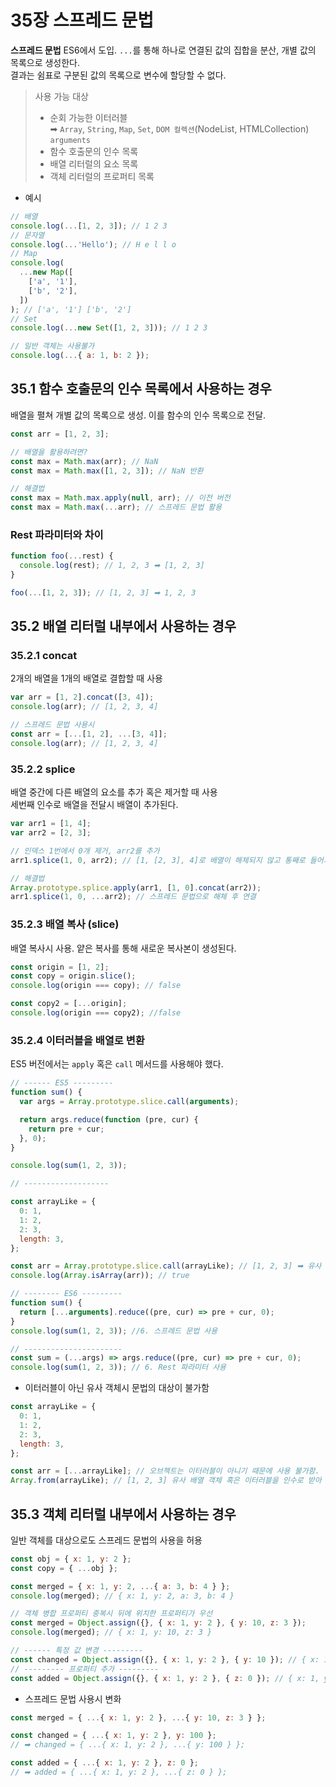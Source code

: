 # 35장 스프레드 문법

**스프레드 문법**
ES6에서 도입. `...`를 통해 하나로 연결된 값의 집합을 분산, 개별 값의 목록으로 생성한다. </br>
결과는 쉼표로 구분된 값의 목록으로 변수에 할당할 수 없다.

> 사용 가능 대상
>
> - 순회 가능한 이터러블 </br> ➡ `Array`, `String`, `Map`, `Set`, `DOM 컬렉션`(NodeList, HTMLCollection) `arguments`</br>
> - 함수 호출문의 인수 목록
> - 배열 리터럴의 요소 목록
> - 객체 리터럴의 프로퍼티 목록

- 예시

```js
// 배열
console.log(...[1, 2, 3]); // 1 2 3
// 문자열
console.log(...'Hello'); // H e l l o
// Map
console.log(
  ...new Map([
    ['a', '1'],
    ['b', '2'],
  ])
); // ['a', '1'] ['b', '2']
// Set
console.log(...new Set([1, 2, 3])); // 1 2 3

// 일반 객체는 사용불가
console.log(...{ a: 1, b: 2 });
```

## 35.1 함수 호출문의 인수 목록에서 사용하는 경우

배열을 펼쳐 개별 값의 목록으로 생성. 이를 함수의 인수 목록으로 전달.

```js
const arr = [1, 2, 3];

// 배열을 활용하려면?
const max = Math.max(arr); // NaN
const max = Math.max([1, 2, 3]); // NaN 반환

// 해결법
const max = Math.max.apply(null, arr); // 이전 버전
const max = Math.max(...arr); // 스프레드 문법 활용
```

### Rest 파라미터와 차이

```js
function foo(...rest) {
  console.log(rest); // 1, 2, 3 ➡ [1, 2, 3]
}

foo(...[1, 2, 3]); // [1, 2, 3] ➡ 1, 2, 3
```

## 35.2 배열 리터럴 내부에서 사용하는 경우

### 35.2.1 concat

2개의 배열을 1개의 배열로 결합할 때 사용

```js
var arr = [1, 2].concat([3, 4]);
console.log(arr); // [1, 2, 3, 4]

// 스프레드 문법 사용시
const arr = [...[1, 2], ...[3, 4]];
console.log(arr); // [1, 2, 3, 4]
```

### 35.2.2 splice

배열 중간에 다른 배열의 요소를 추가 혹은 제거할 때 사용 </br>
세번째 인수로 배열을 전달시 배열이 추가된다.

```js
var arr1 = [1, 4];
var arr2 = [2, 3];

// 인덱스 1번에서 0개 제거, arr2를 추가
arr1.splice(1, 0, arr2); // [1, [2, 3], 4]로 배열이 해체되지 않고 통째로 들어가게 된다.

// 해결법
Array.prototype.splice.apply(arr1, [1, 0].concat(arr2));
arr1.splice(1, 0, ...arr2); // 스프레드 문법으로 해체 후 연결
```

### 35.2.3 배열 복사 (slice)

배열 복사시 사용. 얕은 복사를 통해 새로운 복사본이 생성된다.

```js
const origin = [1, 2];
const copy = origin.slice();
console.log(origin === copy); // false

const copy2 = [...origin];
console.log(origin === copy2); //false
```

### 35.2.4 이터러블을 배열로 변환

ES5 버전에서는 `apply` 혹은 `call` 메서드를 사용해야 했다.

```js
// ------ ES5 ---------
function sum() {
  var args = Array.prototype.slice.call(arguments);

  return args.reduce(function (pre, cur) {
    return pre + cur;
  }, 0);
}

console.log(sum(1, 2, 3));

// -------------------

const arrayLike = {
  0: 1,
  1: 2,
  2: 3,
  length: 3,
};

const arr = Array.prototype.slice.call(arrayLike); // [1, 2, 3] ➡ 유사 배열 객체 생성
console.log(Array.isArray(arr)); // true

// -------- ES6 ---------
function sum() {
  return [...arguments].reduce((pre, cur) => pre + cur, 0);
}
console.log(sum(1, 2, 3)); //6. 스프레드 문법 사용

// ----------------------
const sum = (...args) => args.reduce((pre, cur) => pre + cur, 0);
console.log(sum(1, 2, 3)); // 6. Rest 파라미터 사용
```

- 이터러블이 아닌 유사 객체시 문법의 대상이 불가함

```js
const arrayLike = {
  0: 1,
  1: 2,
  2: 3,
  length: 3,
};

const arr = [...arrayLike]; // 오브젝트는 이터러블이 아니기 때문에 사용 불가함.
Array.from(arrayLike); // [1, 2, 3] 유사 배열 객체 혹은 이터러블을 인수로 받아 배열로 전달해줌
```

## 35.3 객체 리터럴 내부에서 사용하는 경우

일반 객체를 대상으로도 스프레드 문법의 사용을 허용

```js
const obj = { x: 1, y: 2 };
const copy = { ...obj };

const merged = { x: 1, y: 2, ...{ a: 3, b: 4 } };
console.log(merged); // { x: 1, y: 2, a: 3, b: 4 }

// 객체 병합 프로퍼티 중복시 뒤에 위치한 프로퍼티가 우선
const merged = Object.assign({}, { x: 1, y: 2 }, { y: 10, z: 3 });
console.log(merged); // { x: 1, y: 10, z: 3 }

// ------ 특정 값 변경 ---------
const changed = Object.assign({}, { x: 1, y: 2 }, { y: 10 }); // { x: 1, y: 100 }
// --------- 프로퍼티 추가 ---------
const added = Object.assign({}, { x: 1, y: 2 }, { z: 0 }); // { x: 1, y: 2, z: 0 }
```

- 스프레드 문법 사용시 변화
```js
const merged = { ...{ x: 1, y: 2 }, ...{ y: 10, z: 3 } };

const changed = { ...{ x: 1, y: 2 }, y: 100 };
// ➡ changed = { ...{ x: 1, y: 2 }, ...{ y: 100 } };

const added = { ...{ x: 1, y: 2 }, z: 0 };
// ➡ added = { ...{ x: 1, y: 2 }, ...{ z: 0 } };
```
